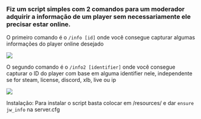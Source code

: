 ### Fiz um script simples com 2 comandos para um moderador adquirir a informação de um player sem necessariamente ele precisar estar online.

O primeiro comando é o `/info [id]` onde você consegue capturar algumas informações do player online desejado

![](https://i.imgur.com/GwV4xnJ.png)

O segundo comando é o `/info2 [identifier]` onde você consegue capturar o ID do player com base em alguma identifier nele, independente se for steam, license, discord, xlb, live ou ip

![](https://i.imgur.com/lorA1mM.png)

Instalação: Para instalar o script basta colocar em /resources/ e dar `ensure jw_info` na server.cfg
